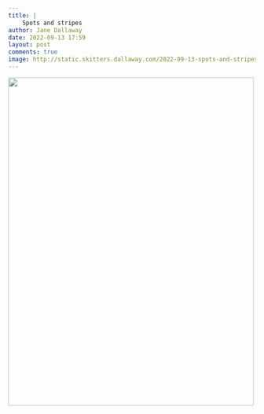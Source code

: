 ```yaml
---
title: |
    Spots and stripes
author: Jane Dallaway
date: 2022-09-13 17:59
layout: post
comments: true
image: http://static.skitters.dallaway.com/2022-09-13-spots-and-stripes-fullsize-0.jpeg
---
```


<a href="http://static.skitters.dallaway.com/2022-09-13-spots-and-stripes-fullsize-0.jpeg"><img src="http://static.skitters.dallaway.com/2022-09-13-spots-and-stripes-thumb-0.jpeg" width="500" height="667"></a>



